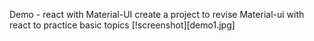 Demo - react with Material-UI
create a project to revise Material-ui with react to practice basic topics
[!screenshot][demo1.jpg]
